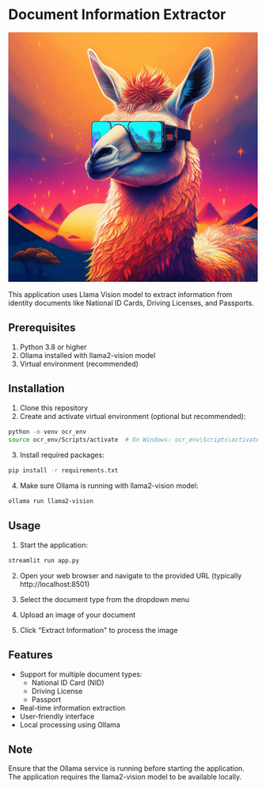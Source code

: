 # Document Information Extractor

![Cover Image](https://raw.githubusercontent.com/princexoleo/llama_ocr_python/main/sample_test_images/Create%20a%20cover%20image%20that%20describe%20the%20OCR%20application%20with%20Llama%20vision%20Language%20Model%2C%20futureistic%20(1).jpeg)

This application uses Llama Vision model to extract information from identity documents like National ID Cards, Driving Licenses, and Passports.

## Prerequisites

1. Python 3.8 or higher
2. Ollama installed with llama2-vision model
3. Virtual environment (recommended)

## Installation

1. Clone this repository
2. Create and activate virtual environment (optional but recommended):
```bash
python -m venv ocr_env
source ocr_env/Scripts/activate  # On Windows: ocr_env\Scripts\activate
```

3. Install required packages:
```bash
pip install -r requirements.txt
```

4. Make sure Ollama is running with llama2-vision model:
```bash
ollama run llama2-vision
```

## Usage

1. Start the application:
```bash
streamlit run app.py
```

2. Open your web browser and navigate to the provided URL (typically http://localhost:8501)

3. Select the document type from the dropdown menu

4. Upload an image of your document

5. Click "Extract Information" to process the image

## Features

- Support for multiple document types:
  - National ID Card (NID)
  - Driving License
  - Passport
- Real-time information extraction
- User-friendly interface
- Local processing using Ollama

## Note

Ensure that the Ollama service is running before starting the application. The application requires the llama2-vision model to be available locally.
